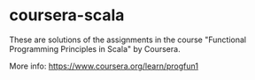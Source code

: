 coursera-scala
==============

These are solutions of the assignments in the course "Functional Programming Principles in Scala" by Coursera.

More info: https://www.coursera.org/learn/progfun1
